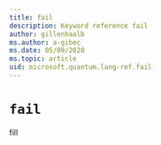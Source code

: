 ```yaml
---
title: fail
description: Keyword reference fail
author: gillenhaalb
ms.author: a-gibec
ms.date: 05/09/2020
ms.topic: article
uid: microsoft.quantum.lang-ref.fail
---
```


# `fail`

fill